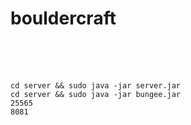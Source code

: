 <!--
  Title: EaglercraftX-1.19-Server
  Description: A 1.19 Eaglercraft / EaglercraftX server project!
  Author: CaenJones
  -->
<meta name='eaglercraft, eaglercraftx, eagler, eaglercraftx server, eaglercraft server' content='HTML, JavaScript, Shell, Batchfile'>

# bouldercraft
<br>
<br>
<br>

`cd server && sudo java -jar server.jar`
<br>
`cd server && sudo java -jar bungee.jar`
<br>
`25565`
<br>
`8081`
<br>
